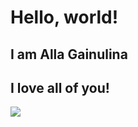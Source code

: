 # Hello, world!

## I am Alla Gainulina

## I love all of you!

![](../img/artificial-intelligence.jpg)
